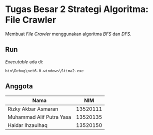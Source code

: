 # Tugas Besar 2 Strategi Algoritma: File Crawler

Membuat *File Crawler* menggunakan algoritma *BFS* dan *DFS*.

## Run

*Executable* ada di:

```
bin\Debug\net6.0-windows\Stima2.exe
```
## Anggota

| Nama                      | NIM       |
| ----                      | ---       |
| Rizky Akbar Asmaran       | 13520111  |
| Muhammad Alif Putra Yasa  | 13520135  |
| Haidar Ihzaulhaq          | 13520150  |


